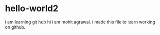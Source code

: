 # hello-world2
i am learning git hub
hi i am mohit agrawal. i made this file to learn working on github. 
